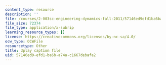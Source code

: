 ```yaml
---
content_type: resource
description: ''
file: /courses/2-003sc-engineering-dynamics-fall-2011/57146ed9efd1ba6ba74ac1667debafa2_Fo-Y6kEMURk.srt
file_size: 72374
file_type: application/x-subrip
learning_resource_types: []
license: https://creativecommons.org/licenses/by-nc-sa/4.0/
ocw_type: OCWFile
resourcetype: Other
title: 3play caption file
uid: 57146ed9-efd1-ba6b-a74a-c1667debafa2
---
```

